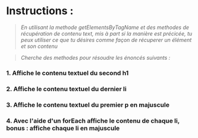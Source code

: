 # Instructions :
>*En utilisant la methode getElementsByTagName et des methodes de récupération de contenu text, mis à part si la manière est précicée, tu peux utiliser ce que tu désires comme façon de récuperer un élément et son contenu*

>*Cherche des methodes pour résoudre les énoncés suivants :*


### 1. Affiche le contenu textuel du second h1
### 2. Affiche le contenu textuel du dernier li
### 3. Affiche le contenu textuel du premier p en majuscule
### 4. Avec l'aide d'un forEach affiche le contenu de chaque li, bonus : affiche chaque li en majuscule


